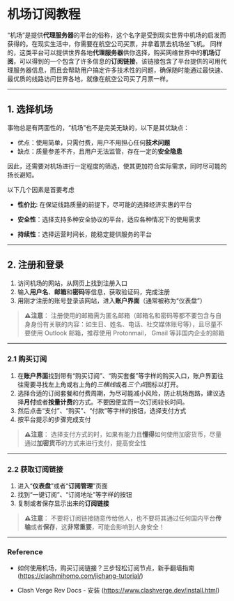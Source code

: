 # 机场订阅教程

“机场”是提供**代理服务器**的平台的俗称，这个名字是受到现实世界中机场的启发而获得的。在现实生活中，你需要在航空公司买票，并拿着票去机场坐飞机。
同样的，这类平台可以提供世界各地**代理服务器**供你选择，购买网络世界中的**机场订阅**，可以得到的一个包含了许多信息的**订阅链接**，该链接包含了平台提供的可用代理服务器信息，而且会帮助用户搞定许多技术性的问题，确保随时能通过最快速、最优质的线路访问世界各地，就像在航空公司买了月票一样。

---

## 1. 选择机场

事物总是有两面性的，“机场”也不是完美无缺的，以下是其优缺点：

- 优点：使用简单，只需付费，用户不用担心任何**技术问题**
- 缺点：质量参差不齐，且用户无法监管，存在一定的**安全隐患**

因此，还需要对机场进行一定程度的筛选，使其更加符合实际需求，同时尽可能的扬长避短。

以下几个因素是首要考虑

- **性价比**: 在保证线路质量的前提下，尽可能的选择经济实惠的平台

- **安全性**：选择支持多种安全协议的平台，适应各种情况下的使用需求

- **持续性**：选择运营时间长，能稳定提供服务的平台

---

## 2. 注册和登录

1. 访问机场的网站，从网页上找到注册入口
2. 输入**用户名**、**邮箱**和**密码**等信息，获取验证码，完成注册
3. 用刚才注册的账号登录该网站，进入**账户界面**（通常被称为“仪表盘”）

> **⚠️注意**： 注册使用的邮箱需为匿名邮箱（邮箱名和密码等都不要包含与自身身份有关联的内容：如生日、姓名、电话、社交媒体账号等），且尽量不要使用 Outlook 邮箱，推荐使用 Protonmail， Gmail 等非国内企业的邮箱

---

### 2.1 购买订阅

1. 在**账户界面**找到带有“购买订阅”、“购买套餐”等字样的购买入口，账户界面往往需要寻找左上角或右上角的*三横线*或者*三个点*图标以打开。
2. 选择合适的订阅套餐和付费周期，为尽可能减小风险，防止机场跑路，建议选择**月付**或者**按量计费**的方式。不要因便宜而一次订阅较长时间。
3. 然后点击“支付”、“购买”、“付款”等字样的按钮，选择支付方式
4. 按平台提示的步骤完成支付

> **⚠️注意**： 选择支付方式的时，如果有能力且**懂得**如何使用加密货币，尽量通过**加密货币**的方式来进行支付，提高安全性

---

### 2.2 获取订阅链接

1. 进入“**仪表盘**”或者“**订阅管理**”页面
2. 找到“一键订阅”、“订阅地址”等字样的按钮
3. 复制或者保存显示出来的**订阅链接**

> **⚠️注意**： 不要将订阅链接随意传给他人，也不要将其通过任何国内平台**传输**或者**保存**，这**非常重要**，可能会影响到人身安全！

---

### Reference

- 如何使用机场，购买订阅链接？三步轻松订阅节点，新手翻墙指南 (https://clashmihomo.com/jichang-tutorial/)

- Clash Verge Rev Docs - 安装 (https://www.clashverge.dev/install.html)
